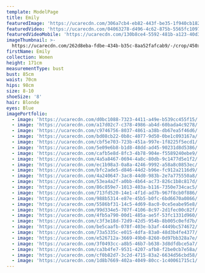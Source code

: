 ```yaml
---
template: ModelPage
title: Emily
featuredImage: 'https://ucarecdn.com/306a7cb4-eb82-443f-be35-1f940cb182d0/'
featuredVideo: 'https://ucarecdn.com/04063278-d496-4c62-875b-5565fc10976a/'
featuredVideoMobile: 'https://ucarecdn.com/130b8ce4-5592-481b-a123-40d3b0f31d66/'
imageThumbnail: >-
  https://ucarecdn.com/262d8eba-fdbe-434b-b35c-8aa52fafcab9/-/crop/450x641/29,21/-/preview/
firstName: Emily
collection: Women
height: 171cm
measurementType: bust
bust: 85cm
waist: 70cm
hips: 98cm
size: 8-10
shoeSize: '8'
hair: Blonde
eyes: Blue
imagePortfolio:
  - image: 'https://ucarecdn.com/d0bc1088-7323-4411-a49e-b539cc455f15/'
  - image: 'https://ucarecdn.com/a17d02c7-c378-4986-ab4d-60bada4c9278/'
  - image: 'https://ucarecdn.com/c9746756-8037-4861-a38b-db67ea5f46d6/'
  - image: 'https://ucarecdn.com/bd08cb22-0b8c-4077-9d50-0be1c093167a/'
  - image: 'https://ucarecdn.com/cbf5e703-723b-451a-997e-1f8225f5ecd1/'
  - image: 'https://ucarecdn.com/5e09e6b8-b1d8-48dd-ad45-90231d8d5386/'
  - image: 'https://ucarecdn.com/cafb5e8d-8fc3-4b78-904e-f5589240ebe9/'
  - image: 'https://ucarecdn.com/4a5a8467-0694-4a8c-80db-9c1477d5e1f2/'
  - image: 'https://ucarecdn.com/ec1b98a3-0a8a-4246-9992-a58a8c0853ec/'
  - image: 'https://ucarecdn.com/bfc2ade5-d846-44d2-b96e-fc912a2116d9/'
  - image: 'https://ucarecdn.com/4a240647-3ac8-44d0-983b-2e7a775550a8/'
  - image: 'https://ucarecdn.com/53ea4a2f-a0bb-4b64-ac73-826c1b8c817d/'
  - image: 'https://ucarecdn.com/86c859e7-1013-403a-b116-7350e734cac5/'
  - image: 'https://ucarecdn.com/713fd520-14e1-4f1d-ad7b-967f8cb0f886/'
  - image: 'https://ucarecdn.com/988b5314-e87e-45b5-b0fc-6bd6670a0866/'
  - image: 'https://ucarecdn.com/5586bf31-14c5-4d69-8ac0-0ce5eabe95e8/'
  - image: 'https://ucarecdn.com/99d334e5-707f-4106-8c97-2d1fec00c82f/'
  - image: 'https://ucarecdn.com/4fb5a790-00d1-485a-ae5f-53fc1331d960/'
  - image: 'https://ucarecdn.com/c3f3e18d-72d9-42d5-954b-8b005c0efd7b/'
  - image: 'https://ucarecdn.com/be5caafb-078f-403e-b3af-4449bc574672/'
  - image: 'https://ucarecdn.com/73a5335c-e015-4dfa-83a0-48d3b4fe4377/'
  - image: 'https://ucarecdn.com/e526712a-3669-49b0-8260-0d97bb328a7e/'
  - image: 'https://ucarecdn.com/3f0493cc-a8b5-46b7-b638-3d8dfdbce5a7/'
  - image: 'https://ucarecdn.com/ca3b4fe7-9531-4207-afb8-f2be0cb7e58a/'
  - image: 'https://ucarecdn.com/cf0b82d7-3c2d-4715-83a2-6634d56cbd58/'
  - image: 'https://ucarecdn.com/1d8b7669-402a-4049-80cc-1c40061715c1/'
---
```


